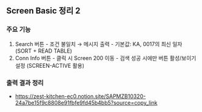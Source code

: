 ## Screen Basic 정리 2

###  주요 기능
  1. Search 버튼
    - 조건 불일치 → 메시지 출력
    - 기본값: KA, 0017의 최신 일자 (SORT + READ TABLE)
  2. Conn Info 버튼
    - 클릭 시 Screen 200 이동
    - 검색 성공 시에만 버튼 활성/보이기 설정 (SCREEN-ACTIVE 활용)
    
### 출력 결과 정리
- https://zest-kitchen-ec0.notion.site/SAPMZB10320-24a7be15f9c8808e91fbfe9fd45b4bb5?source=copy_link
